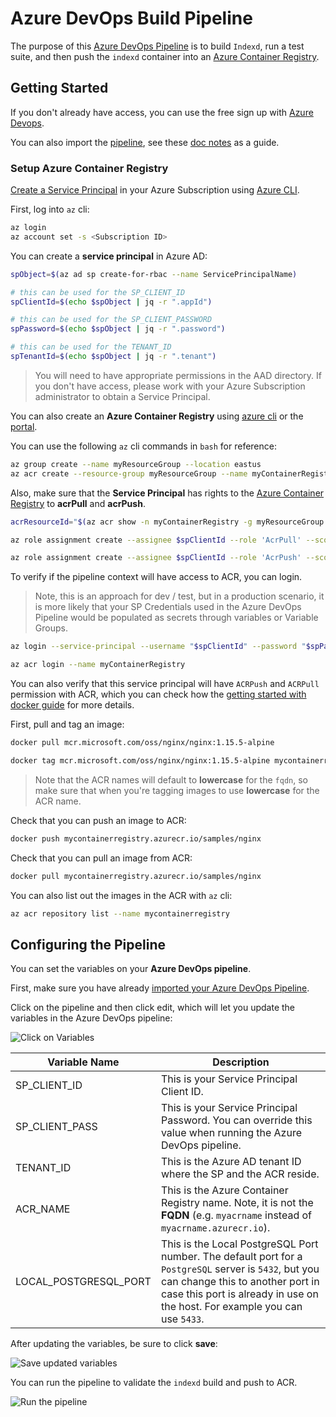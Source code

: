 # Azure DevOps Build Pipeline

The purpose of this [Azure DevOps Pipeline](../pipeline.yaml) is to build `Indexd`, run a test suite, and then push the `indexd` container into an [Azure Container Registry](https://docs.microsoft.com/en-us/azure/container-registry/container-registry-get-started-portal).

## Getting Started

If you don't already have access, you can use the free sign up with [Azure Devops](https://docs.microsoft.com/en-us/azure/devops/pipelines/get-started/pipelines-sign-up?view=azure-devops).

You can also import the [pipeline](../pipeline.yaml), see these [doc notes](https://docs.microsoft.com/en-us/azure/devops/pipelines/get-started/clone-import-pipeline?view=azure-devops&tabs=yaml#export-and-import-a-pipeline) as a guide.

### Setup Azure Container Registry

[Create a Service Principal](https://docs.microsoft.com/en-us/cli/azure/create-an-azure-service-principal-azure-cli#password-based-authentication) in your Azure Subscription using [Azure CLI](https://docs.microsoft.com/en-us/cli/azure/install-azure-cli).

First, log into `az` cli:

```bash
az login
az account set -s <Subscription ID>
```

You can create a **service principal** in Azure AD:

```bash
spObject=$(az ad sp create-for-rbac --name ServicePrincipalName)

# this can be used for the SP_CLIENT_ID
spClientId=$(echo $spObject | jq -r ".appId")

# this can be used for the SP_CLIENT_PASSWORD
spPassword=$(echo $spObject | jq -r ".password")

# this can be used for the TENANT_ID
spTenantId=$(echo $spObject | jq -r ".tenant")
```

> You will need to have appropriate permissions in the AAD directory.  If you don't have access, please work with your Azure Subscription administrator to obtain a Service Principal.

You can also create an **Azure Container Registry** using [azure cli](https://docs.microsoft.com/en-us/azure/container-registry/container-registry-get-started-azure-cli) or the [portal](https://docs.microsoft.com/en-us/azure/container-registry/container-registry-get-started-portal).

You can use the following `az` cli commands in `bash` for reference:

```bash
az group create --name myResourceGroup --location eastus
az acr create --resource-group myResourceGroup --name myContainerRegistry --sku Basic
```

Also, make sure that the **Service Principal** has rights to the [Azure Container Registry](https://docs.microsoft.com/en-us/azure/container-registry/container-registry-roles?tabs=azure-cli) to **acrPull** and **acrPush**.

```bash
acrResourceId="$(az acr show -n myContainerRegistry -g myResourceGroup --query "id" -o tsv)"

az role assignment create --assignee $spClientId --role 'AcrPull' --scope $acrResourceId

az role assignment create --assignee $spClientId --role 'AcrPush' --scope $acrResourceId
```

To verify if the pipeline context will have access to ACR, you can login.

> Note, this is an approach for dev / test, but in a production scenario, it is more likely that your SP Credentials used in the Azure DevOps Pipeline would be populated as secrets through variables or Variable Groups.

```bash
az login --service-principal --username "$spClientId" --password "$spPassword" --tenant "$spTenantId"

az acr login --name myContainerRegistry
```

You can also verify that this service principal will have `ACRPush` and `ACRPull` permission with ACR, which you can check how the [getting started with docker guide](https://docs.microsoft.com/en-us/azure/container-registry/container-registry-get-started-docker-cli?tabs=azure-cli) for more details.

First, pull and tag an image:

```bash
docker pull mcr.microsoft.com/oss/nginx/nginx:1.15.5-alpine

docker tag mcr.microsoft.com/oss/nginx/nginx:1.15.5-alpine mycontainerregistry.azurecr.io/samples/nginx
```

> Note that the ACR names will default to **lowercase** for the `fqdn`, so make sure that when you're tagging images to use **lowercase** for the ACR name.

Check that you can push an image to ACR:

```bash
docker push mycontainerregistry.azurecr.io/samples/nginx
```

Check that you can pull an image from ACR:

```bash
docker pull mycontainerregistry.azurecr.io/samples/nginx
```

You can also list out the images in the ACR with `az` cli:

```bash
az acr repository list --name mycontainerregistry
```

## Configuring the Pipeline

You can set the variables on your **Azure DevOps pipeline**.

First, make sure you have already [imported your Azure DevOps Pipeline](https://docs.microsoft.com/en-us/azure/devops/pipelines/get-started/clone-import-pipeline?view=azure-devops&tabs=yaml#export-and-import-a-pipeline).

Click on the pipeline and then click edit, which will let you update the variables in the Azure DevOps pipeline:

![Click on Variables](pipeline_config_1.png)

Variable Name | Description  
------ | ------
SP_CLIENT_ID | This is your Service Principal Client ID.
SP_CLIENT_PASS | This is your Service Principal Password.  You can override this value when running the Azure DevOps pipeline.
TENANT_ID | This is the Azure AD tenant ID where the SP and the ACR reside.
ACR_NAME | This is the Azure Container Registry name.  Note, it is not the **FQDN** (e.g. `myacrname` instead of `myacrname.azurecr.io`).
LOCAL_POSTGRESQL_PORT | This is the Local PostgreSQL Port number.  The default port for a `PostgreSQL` server is `5432`, but you can change this to another port in case this port is already in use on the host. For example you can use `5433`.

After updating the variables, be sure to click **save**:

![Save updated variables](pipeline_config_2.png)

You can run the pipeline to validate the `indexd` build and push to ACR.

![Run the pipeline](pipeline_config_3.png)